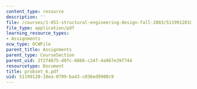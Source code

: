 ```yaml
---
content_type: resource
description: ''
file: /courses/1-051-structural-engineering-design-fall-2003/5119912018ea0799ba43c036ed9900c9_probset_6.pdf
file_type: application/pdf
learning_resource_types:
- Assignments
ocw_type: OCWFile
parent_title: Assignments
parent_type: CourseSection
parent_uid: 2f2f4875-d0fc-6866-c24f-4a967e39f744
resourcetype: Document
title: probset_6.pdf
uid: 51199120-18ea-0799-ba43-c036ed9900c9
---
```

